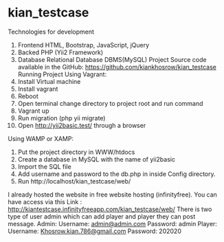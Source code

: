 # kian_testcase

Technologies for development
1.	Frontend
HTML, Bootstrap, JavaScript, jQuery 
2.	Backed
PHP (Yii2 Framework)
3.	Database 
Relational Database DBMS(MySQL)
Project Source code available in the GitHub: 
https://github.com/kiankhosrow/kian_testcase
Running Project 
Using Vagrant:
1.	Install Virtual machine
2.	Install vagrant 
3.	Reboot
4.	Open terminal change directory to project root and run command
5.	Vagrant up
6.	Run migration (php yii migrate)
7.	Open http://yii2basic.test/ through a browser 

Using WAMP or XAMP:
1.	Put the project directory in WWW/htdocs
2.	Create a database in MySQL with the name of yii2basic
3.	Import the SQL file 
4.	Add username and password to the db.php in inside Config directory.
5.	 Run http://localhost/kian_testcase/web/

I already hosted the website in free website hosting (infinityfree).
You can have access via this Link : http://kiantestcase.infinityfreeapp.com/kian_testcase/web/
There is two type of user admin which can add player and player they can post message.
Admin:
Username: admin@admin.com
Password: admin
Player:
Username: Khosrow.kian.786@gmail.com
Password: 202020

